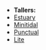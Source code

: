 * **Tallers:**
* [Estuary](/estuary/)
* [Minitidal](/minitidal/)
* [Punctual](/punctual/)
* [Lite](/lite/)
